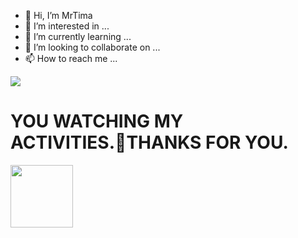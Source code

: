 - 👋 Hi, I’m MrTima
- 👀 I’m interested in ...
- 🌱 I’m currently learning ...
- 💞️ I’m looking to collaborate on ...
- 📫 How to reach me ...

<!---
MrTima01/MrTima01 is a ✨ special ✨ repository because its `README.md` (this file) appears on your GitHub profile.
You can click the Preview link to take a look at your changes.
--->

<img src="https://camo.githubusercontent.com/43942fecaa1259d8b2be9fd312c6ff8df7c84e8877b4d51f159636ceb301e873/68747470733a2f2f63617073756c652d72656e6465722e76657263656c2e6170702f6170693f747970653d7472616e73706172656e7426666f6e74436f6c6f723d63633030636326746578743df09f94ad20f09d99b827f09d99bc20f09d99b2f09d9a84f09d9a81f09d9a81f09d99b4f09d99bdf09d9a83f09d99bbf09d9a8820f09d9a86f09d99bef09d9a81f09d99baf09d99b8f09d99bdf09d99b620f09d99bef09d99bd2e2e2e26666f6e7453697a653d323526666f6e74416c69676e3d3233266865696768743d3530" data-canonical-src="https://capsule-render.vercel.app/api?type=transparent&amp;fontColor=cc00cc&amp;text= HI I'M MR.TIMA;fontSize=25&amp;fontAlign=23&amp;height=50" style="max-width: 100%;">
   
   
   # YOU WATCHING MY ACTIVITIES.🔗THANKS FOR YOU.

<img src="https://c.tenor.com/-169fSymeTgAAAAi/anime-girl.gif" width="100">
